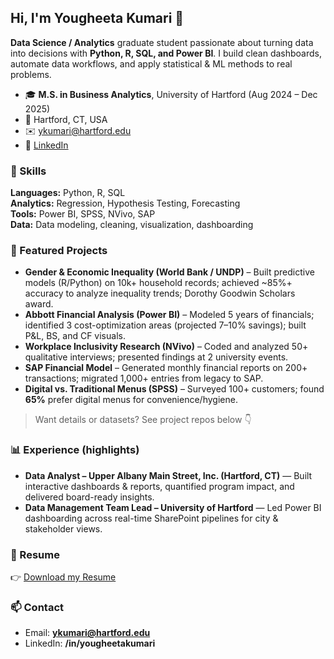 ## Hi, I'm Yougheeta Kumari 👋

**Data Science / Analytics** graduate student passionate about turning data into decisions with **Python, R, SQL, and Power BI**. I build clean dashboards, automate data workflows, and apply statistical & ML methods to real problems.

- 🎓 **M.S. in Business Analytics**, University of Hartford (Aug 2024 – Dec 2025)
- 📍 Hartford, CT, USA
- ✉️ ykumari@hartford.edu
- 🔗 [LinkedIn](http://linkedin.com/in/yougheetakumari)

### 🧰 Skills
**Languages:** Python, R, SQL  
**Analytics:** Regression, Hypothesis Testing, Forecasting  
**Tools:** Power BI, SPSS, NVivo, SAP  
**Data:** Data modeling, cleaning, visualization, dashboarding

### 🔬 Featured Projects
- **Gender & Economic Inequality (World Bank / UNDP)** – Built predictive models (R/Python) on 10k+ household records; achieved ~85%+ accuracy to analyze inequality trends; Dorothy Goodwin Scholars award.  
- **Abbott Financial Analysis (Power BI)** – Modeled 5 years of financials; identified 3 cost-optimization areas (projected 7–10% savings); built P&L, BS, and CF visuals.  
- **Workplace Inclusivity Research (NVivo)** – Coded and analyzed 50+ qualitative interviews; presented findings at 2 university events.  
- **SAP Financial Model** – Generated monthly financial reports on 200+ transactions; migrated 1,000+ entries from legacy to SAP.  
- **Digital vs. Traditional Menus (SPSS)** – Surveyed 100+ customers; found **65%** prefer digital menus for convenience/hygiene.

> Want details or datasets? See project repos below 👇
  
### 📊 Experience (highlights)
- **Data Analyst – Upper Albany Main Street, Inc. (Hartford, CT)** — Built interactive dashboards & reports, quantified program impact, and delivered board-ready insights.
- **Data Management Team Lead – University of Hartford** — Led Power BI dashboarding across real-time SharePoint pipelines for city & stakeholder views.

### 📄 Resume
👉 [Download my Resume](./Yougheeta-Kumari-Resume.docx)

### 📫 Contact
- Email: **ykumari@hartford.edu**  
- LinkedIn: **/in/yougheetakumari**
